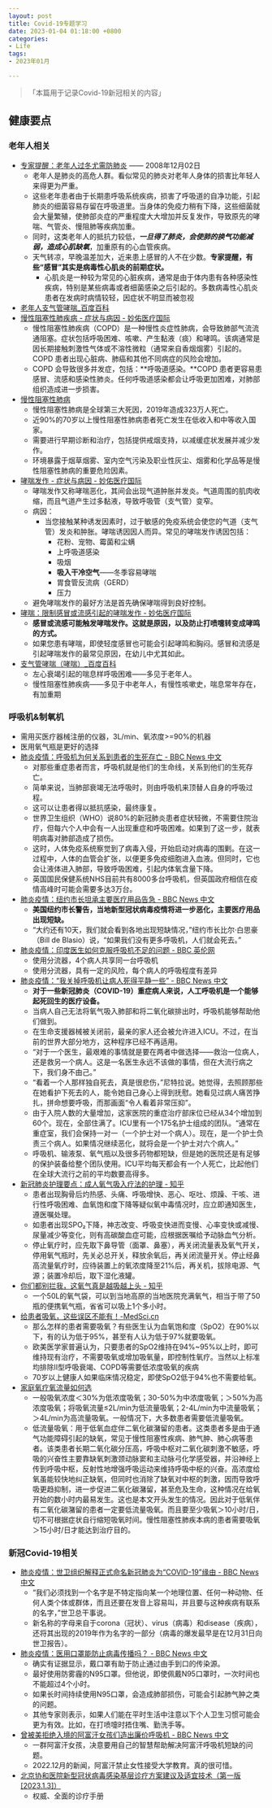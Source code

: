 ```yaml
---
layout: post
title: Covid-19专题学习
date: 2023-01-04 01:18:00 +0800
categories:
- Life
tags:
- 2023年01月

---
```




<blockquote class="blockquote-center">
<p>「本篇用于记录Covid-19新冠相关的内容」 </p>
</blockquote>




## 健康要点



### 老年人相关

- [专家提醒：老年人过冬尤需防肺炎](http://www.gov.cn/govweb/fwxx/jk/2008-12/02/content_1165699.htm) ——  2008年12月02日
  -  老年人是肺炎的高危人群。看似常见的肺炎对老年人身体的损害比年轻人来得更为严重。
  - 这些老年患者由于长期患呼吸系统疾病，损害了呼吸道的自净功能，引起肺炎的细菌容易存留在呼吸道里。当身体的免疫力稍有下降，这些细菌就会大量繁殖，使肺部炎症的严重程度大大增加并反复发作，导致原先的哮喘、气管炎、慢阻肺等疾病加重。
  - 同时，这类老年人的抵抗力较低，***一旦得了肺炎，会使肺的换气功能减弱，造成心肌缺氧***，加重原有的心血管疾病。
  - 天气转凉，早晚温差加大，近来患上感冒的人不在少数。**专家提醒，有些“感冒”其实是病毒性心肌炎的前期症状。**
    - 心肌炎是一种较为常见的心脏疾病，通常是由于体内患有各种感染性疾病，特别是某些病毒或者细菌感染之后引起的。多数病毒性心肌炎患者在发病时病情较轻，因症状不明显而被忽视
- [老年人支气管哮喘_百度百科](https://baike.baidu.com/item/%E8%80%81%E5%B9%B4%E4%BA%BA%E6%94%AF%E6%B0%94%E7%AE%A1%E5%93%AE%E5%96%98/7067547)
- [慢性阻塞性肺疾病 - 症状与病因 - 妙佑医疗国际](https://www.mayoclinic.org/zh-hans/diseases-conditions/copd/symptoms-causes/syc-20353679)
  - 慢性阻塞性肺疾病（COPD）是一种慢性炎症性肺病，会导致肺部气流流通阻塞。症状包括呼吸困难、咳嗽、产生黏液（痰）和哮鸣。该病通常是因长期接触刺激性气体或不溶性微粒（通常来自香烟烟雾）引起的。COPD 患者出现心脏病、肺癌和其他不同病症的风险会增加。
  - COPD 会导致很多并发症，包括：**呼吸道感染。**COPD 患者更容易患感冒、流感和感染性肺炎。任何呼吸道感染都会让呼吸更加困难，对肺部组织造成进一步损害。
- [慢性阻塞性肺病](https://www.who.int/zh/news-room/fact-sheets/detail/chronic-obstructive-pulmonary-disease-(copd))
  - 慢性阻塞性肺病是全球第三大死因，2019年造成323万人死亡。
  - 近90%的70岁以上慢性阻塞性肺病患者死亡发生在低收入和中等收入国家。
  - 需要进行早期诊断和治疗，包括提供戒烟支持，以减缓症状发展并减少发作。
  - 环境暴露于烟草烟雾、室内空气污染及职业性灰尘、烟雾和化学品等是慢性阻塞性肺病的重要危险因素。
- [哮喘发作 - 症状与病因 - 妙佑医疗国际](https://www.mayoclinic.org/zh-hans/diseases-conditions/asthma-attack/symptoms-causes/syc-20354268)
  - 哮喘发作又称哮喘恶化，其间会出现气道肿胀并发炎。气道周围的肌肉收缩，而且气道产生过多黏液，导致呼吸管（支气管）变窄。
  - 病因：
    - 当您接触某种诱发因素时，过于敏感的免疫系统会使您的气道（支气管）发炎和肿胀。哮喘诱因因人而异。常见的哮喘发作诱因包括：
      - 花粉、宠物、霉菌和尘螨
      - 上呼吸道感染
      - 吸烟
      - **吸入干冷空气**——冬季容易哮喘
      - 胃食管反流病（GERD）
      - 压力
  - 避免哮喘发作的最好方法是首先确保哮喘得到良好控制。
- [哮喘：限制感冒或流感引起的哮喘发作 - 妙佑医疗国际](https://www.mayoclinic.org/zh-hans/diseases-conditions/asthma-attack/in-depth/asthma/art-20043943)
  - **感冒或流感可能触发哮喘发作。这就是原因，以及防止打喷嚏转变成哮鸣的方式。**
  - 如果您患有哮喘，即使轻度感冒也可能会引起哮鸣和胸闷。感冒和流感是引起哮喘发作的最常见原因，在幼儿中尤其如此。
- [支气管哮喘（哮喘）_百度百科](https://baike.baidu.com/item/%E6%94%AF%E6%B0%94%E7%AE%A1%E5%93%AE%E5%96%98/661)
  - 左心衰竭引起的喘息样呼吸困难——多见于老年人。
  - 慢性阻塞性肺疾病——多见于中老年人，有慢性咳嗽史，喘息常年存在，有加重期





### 呼吸机&制氧机

- 需用买医疗器械注册的仪器，3L/min、氧浓度>=90%的机器
- 医用氧气瓶是更好的选择
- [肺炎疫情：呼吸机为何关系到患者的生死存亡 - BBC News 中文](https://www.bbc.com/zhongwen/simp/science-52070621)
  - 对那些重症患者而言，呼吸机就是他们的生命线，关系到他们的生死存亡。
  - 简单来说，当肺部衰竭无法呼吸时，则由呼吸机来顶替人自身的呼吸过程。
  - 这可以让患者得以抵抗感染，最终康复。
  - 世界卫生组织（WHO）说80%的新冠肺炎患者症状轻微，不需要住院治疗，但每六个人中会有一人出现重症和呼吸困难。如果到了这一步，就表明病毒对肺部造成了损伤。
  - 这时，人体免疫系统察觉到了病毒入侵，开始启动对病毒的围剿。在这一过程中，人体的血管会扩张，以便更多免疫细胞进入血液。但同时，它也会让液体进入肺部，导致呼吸困难，引起内体氧含量下降。
  - 英国国民保健系统NHS目前共有8000多台呼吸机，但英国政府相信在疫情高峰时可能会需要多达3万台。
- [肺炎疫情：纽约市长坦承主要医疗用品告急 - BBC News 中文](https://www.bbc.com/zhongwen/simp/world-52001708)
  - **美国纽约市长警告，当地新型冠状病毒疫情将进一步恶化，主要医疗用品出现短缺。**
  - “大约还有10天，我们就会看到各地出现短缺情况，”纽约市长比尔·白思豪（Bill de Blasio）说，“如果我们没有更多呼吸机，人们就会死去。”
- [肺炎疫情：印度医生如何克服呼吸机不足的问题 - BBC 英伦网](https://www.bbc.com/ukchina/simp/52590340)
  - 使用分流器，4个病人共享同一台呼吸机
  - 使用分流器，具有一定的风险，每个病人的呼吸程度有差异
- [肺炎疫情：“我关掉呼吸机让病人死得平静一些” - BBC News 中文](https://www.bbc.com/zhongwen/simp/world-52367051)
  - **对于一些新冠肺炎（COVID-19）重症病人来说，人工呼吸机是一个能够起死回生的医疗设备。**
  - 当病人自己无法将氧气吸入肺部和将二氧化碳排出时，呼吸机能够帮助他们做到。
  - 在生命支援器械被关闭前，最亲的家人还会被允许进入ICU。不过，在当前的世界大部分地方，这种程序已经不再适用。
  - “对于一个医生，最艰难的事情就是要在两者中做选择——救治一位病人，还是救另一个病人。这是一名医生永远不该做的事情，但在大流行病之下，我们身不由己。”
  - “看着一个人那样独自死去，真是很悲伤，”尼特拉说。她觉得，去照顾那些在她看护下死去的人，能令她自己身心上得到抚慰。她看见过病人痛苦挣扎，拼命想要呼吸，而那画面“令人看着非常压抑”。
  - 由于入院人数的大量增加，这家医院的重症治疗部床位已经从34个增加到60个。现在，全部住满了。ICU里有一个175名护士组成的团队。“通常在重症室，我们会保持一对一（一个护士对一个病人）。现在，是一个护士负责三个病人。如果情况继续恶化，就将会是一个护士对六个病人。”
  - 呼吸机、输液泵、氧气瓶以及很多药物都短缺，但是她的医院还是有足够的保护装备给整个团队使用。ICU平均每天都会有一个人死亡，比起他们在全球大流行之前的平均数要高得多。
- [新冠肺炎护理要点：成人氧气吸入疗法的护理 - 知乎](https://zhuanlan.zhihu.com/p/106030939)
  - 患者出现胸骨后灼热感、头痛、呼吸增快、恶心、呕吐、烦躁、干咳、进行性呼吸困难、血氧饱和度下降等疑似氧中毒情况时，应立即通知医生，遵医嘱处理。
  - 如患者出现SPO₂下降，神志改变、呼吸变快进而变慢、心率变快或减慢、尿量减少等变化，则有高碳酸血症可能，应根据医嘱给予动脉血气分析。
  - 停止氧疗时，应先取下鼻导管（面罩、鼻塞），再关闭流量表及氧气开关，停用氧气瓶时，先关必总开关，释放余氧后，再关闭流量开关。停止经鼻高流量氧疗时，应待装置上的氧浓度降至21%后，再关机，拔除电源、气源；装置冷却后，取下湿化液罐。
- [你们都别拦我，这氧气真是越吸越上头 - 知乎](https://zhuanlan.zhihu.com/p/534887640)
  - 一个50L的氧气袋，可以到当地高原的当地医院充满氧气，相当于带了50瓶的便携氧气瓶，省省可以吸上1个多小时。
- [给患者吸氧，这些误区不能有！-MedSci.cn](https://www.medsci.cn/article/show_article.do?id=6d2480400be)
  - 那么怎样的患者需要吸氧？有些医生认为血氧饱和度（SpO2）在90%以下，有的认为低于95%，甚至有人认为低于97%就要吸氧。
  - 欧美医学家普遍认为，只要患者的SpO2维持在94%~95%以上时，即可维持现有治疗，不需要吸氧或增加吸氧量，即控制性氧疗。当然以上标准均排除Ⅱ型呼吸衰竭、COPD等需要低浓度吸氧的疾病
  - 70岁以上健康人如果临床情况稳定，即使SpO2低于94%也不需要给氧。
- [家庭氧疗氧流量如何选](http://wjw.beijing.gov.cn/bmfw_20143/jkzs/jksh/202101/t20210127_2234525.html)
  - 一般吸氧浓度＜30%为低浓度吸氧；30-50%为中浓度吸氧；＞50%为高浓度吸氧；将吸氧流量≤2L/min为低流量吸氧；2-4L/min为中流量吸氧；＞4L/min为高流量吸氧。一般情况下，大多数患者需要低流量吸氧。
  - 低流量吸氧：用于低氧血症伴二氧化碳潴留的患者。这类患者多是由于通气功能障碍引起的缺氧，常见于慢性阻塞性疾病、肺气肿、肺心病等患者。该类患者长期二氧化碳分压高，呼吸中枢对二氧化碳刺激不敏感，呼吸的兴奋性主要靠缺氧刺激颈动脉窦和主动脉弓化学感受器，并沿神经上传到呼吸中枢，反射性地增强呼吸运动来维持呼吸中枢的兴奋。高浓度给氧虽能较快地纠正缺氧，但同时也消除了缺氧对中枢的刺激，因而导致呼吸更趋抑制，进一步促进二氧化碳潴留，甚至危及生命，这种情况在给氧开始的数小时内最易发生。这也是本文开头发生的情况。因此对于低氧伴有二氧化碳潴留的患者一定要低流量吸氧。而且要至少吸氧＞10小时/日，切不可根据症状自行缩短吸氧时间。慢性阻塞性肺疾本病的患者需要吸氧＞15小时/日才能达到治疗目的。



### 新冠Covid-19相关

- [肺炎疫情：世卫组织解释正式命名新冠肺炎为“COVID-19”缘由 - BBC News 中文](https://www.bbc.com/zhongwen/simp/world-51471935)
  - “我们必须找到一个名字是不特定指向某一个地理位置、任何一种动物、任何人类个体或群体，而且还要在发音上容易叫，并且要与这种疾病有联系的名字，”世卫总干事说。
  - 新名称的字母来自于corona（冠状）、virus（病毒）和disease（疾病），还将其出现的2019年作为名字的一部分（病毒的爆发最早是在12月31日向世卫报告）。
- [肺炎疫情：医用口罩能防止病毒传播吗？ - BBC News 中文](https://www.bbc.com/zhongwen/simp/science-51221775)
  - 确实有证据显示，戴口罩有助于防止通过由手到口的传染源。
  - 最好使用防雾霾的N95口罩。但他说，即使佩戴N95口罩时，一次时间也不能超过4个小时。
  - 如果长时间持续使用N95口罩，会造成肺部损伤，可能会引起肺气肿之类的问题。
  - 其他专家则表示，如果人们能在平时生活中注意以下个人卫生习惯可能会更为有效。比如，在打喷嚏时捂住嘴、勤洗手等。
- [曾被美拒绝入境的阿富汗女孩们造出廉价呼吸机 - BBC News 中文](https://www.bbc.com/zhongwen/simp/world-53578237)
  - 一群阿富汗女孩，决意要用自己的智慧帮助解决阿富汗呼吸机短缺的问题。
  - 2022.12月的新闻，阿富汗禁止女性接受大学教育。真的很可惜。
- [北京协和医院新型冠状病毒感染基层诊疗方案建议及适宜技术（第一版[2023.1.3]）](https://mp.weixin.qq.com/s/EISoqM8-nmz2tXkSqqBctQ)
  - 权威、全面的诊疗手册
